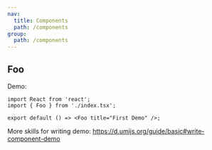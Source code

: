 ```yaml
---
nav:
  title: Components
  path: /components
group:
  path: /components
---
```


## Foo

Demo:

```tsx
import React from 'react';
import { Foo } from './index.tsx';

export default () => <Foo title="First Demo" />;
```

More skills for writing demo: https://d.umijs.org/guide/basic#write-component-demo
